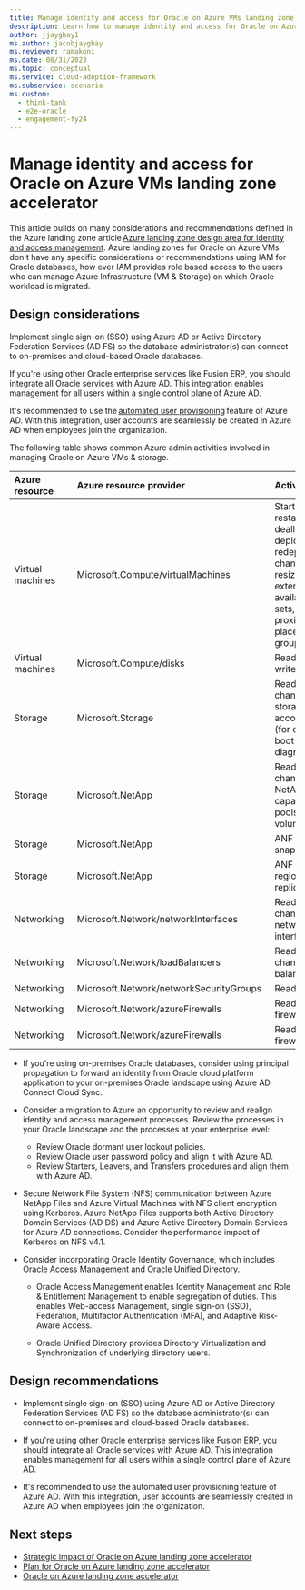 ```yaml
---
title: Manage identity and access for Oracle on Azure VMs landing zone accelerator
description: Learn how to manage identity and access for Oracle on Azure VMs landing zone accelerator.
author: jjaygbay1
ms.author: jacobjaygbay
ms.reviewer: ramakoni
ms.date: 08/31/2023
ms.topic: conceptual
ms.service: cloud-adoption-framework
ms.subservice: scenario
ms.custom: 
  - think-tank
  - e2e-oracle
  - engagement-fy24
--- 
```


# Manage identity and access for Oracle on Azure VMs landing zone accelerator

This article builds on many considerations and recommendations defined in the Azure landing zone article [Azure landing zone design area for identity and access management](../../ready/landing-zone/design-area/identity-access.md). Azure landing zones for Oracle on Azure VMs don't have any specific considerations or recommendations using IAM for Oracle databases, how ever IAM provides role based access to the users who can manage Azure Infrastructure (VM & Storage) on which Oracle workload is migrated.
 
## Design considerations

Implement single sign-on (SSO) using Azure AD or Active Directory Federation Services (AD FS) so the database administrator(s) can connect to on-premises and cloud-based Oracle databases.  

If you're using other Oracle enterprise services like Fusion ERP, you should integrate all Oracle services with Azure AD. This integration enables management for all users within a single control plane of Azure AD.

It's recommended to use the [automated user provisioning](https://learn.microsoft.com/azure/active-directory/app-provisioning/user-provisioning) feature of Azure AD. With this integration, user accounts are seamlessly be created in Azure AD when employees join the organization.  

The following table shows common Azure admin activities involved in  managing Oracle on Azure VMs & storage.

|Azure resource  |Azure resource provider  |Activities  |
|:----|:----|:----|
|Virtual machines  |Microsoft.Compute/virtualMachines  |Start, stop, restart, deallocate, deploy, redeploy, change, resize, extensions, availability sets, proximity placement groups  |
|Virtual machines  |Microsoft.Compute/disks  |Read and write to disk  |
|Storage  |Microsoft.Storage  |Read, change on storage accounts (for example boot diagnostics)  |
|Storage  |Microsoft.NetApp  |Read, change on NetApp capacity pools and volumes  |
|Storage  |Microsoft.NetApp  |ANF snapshots  |
|Storage  |Microsoft.NetApp  |ANF Cross-region replication  |
|Networking  |Microsoft.Network/networkInterfaces  |Read, create, change network interfaces  |
|Networking  |Microsoft.Network/loadBalancers  |Read, create, change load balancers  |
|Networking  |Microsoft.Network/networkSecurityGroups  |Read NSG  |
|Networking  |Microsoft.Network/azureFirewalls  |Read firewall  |
|Networking  |Microsoft.Network/azureFirewalls  |Read firewall  |

- If you're using on-premises Oracle databases, consider using principal propagation to forward an identity from Oracle cloud platform application to your on-premises Oracle landscape using Azure AD Connect Cloud Sync.  

- Consider a migration to Azure an opportunity to review and realign identity and access management processes. Review the processes in your Oracle landscape and the processes at your enterprise level:  

    - Review Oracle dormant user lockout policies.
    - Review Oracle user password policy and align it with Azure AD.
    - Review Starters, Leavers, and Transfers procedures and align them with Azure AD.  

- Secure Network File System (NFS) communication between Azure NetApp Files and Azure Virtual Machines with NFS client encryption using Kerberos. Azure NetApp Files supports both Active Directory Domain Services (AD DS) and Azure Active Directory Domain Services for Azure AD connections. Consider the performance impact of Kerberos on NFS v4.1.  

- Consider incorporating Oracle Identity Governance, which includes Oracle Access Management and Oracle Unified Directory.
    - Oracle Access Management enables Identity Management and Role & Entitlement Management to enable segregation of duties. This enables Web-access Management, single sign-on (SSO), Federation, Multifactor Authentication (MFA), and Adaptive Risk-Aware Access.  

    - Oracle Unified Directory provides Directory Virtualization and Synchronization of underlying directory users.  

## Design recommendations

- Implement single sign-on (SSO) using Azure AD or Active Directory Federation Services (AD FS) so the database administrator(s) can connect to on-premises and cloud-based Oracle databases.  
- If you're using other Oracle enterprise services like Fusion ERP, you should integrate all Oracle services with Azure AD. This integration enables management for all users within a single control plane of Azure AD.

- It's recommended to use the automated user provisioning feature of Azure AD. With this integration, user accounts are seamlessly created in Azure AD when employees join the organization.

## Next steps

- [Strategic impact of Oracle on Azure landing zone accelerator](oracle-landing-zone-strategy.md)  
- [Plan for Oracle on Azure landing zone accelerator](oracle-landing-zone-plan.md)  
- [Oracle on Azure landing zone accelerator](intro-oracle-landing-zone.md)

